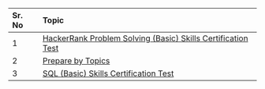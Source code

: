 | Sr. No | Topic |
| :------| :---------------|
|1| [HackerRank Problem Solving (Basic) Skills Certification Test](https://github.com/sudoshivesh/HackerRank-Solutions/tree/sudo/HackerRank%20Problem%20Solving%20(Basic)%20Skills%20Certification%20Test) |
|2| [Prepare by Topics](https://github.com/sudoshivesh/HackerRank-Solutions/tree/sudo/Prepare%20by%20Topics) |
|3| [SQL (Basic) Skills Certification Test](https://github.com/sudoshivesh/niet-codetantra/tree/sudo/Object%20Oriented%20Techniques%20using%20Java%20Lab) |
